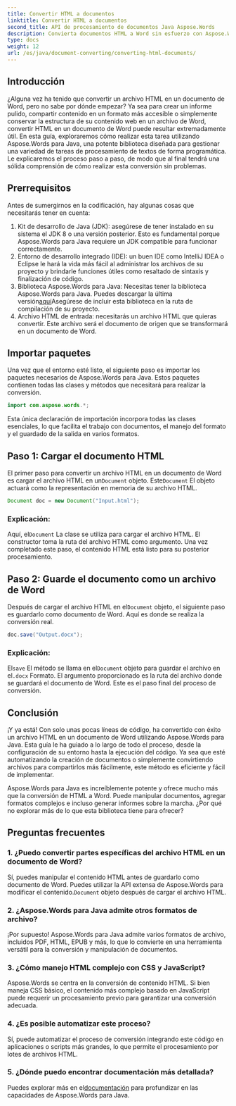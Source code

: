 ```yaml
---
title: Convertir HTML a documentos
linktitle: Convertir HTML a documentos
second_title: API de procesamiento de documentos Java Aspose.Words
description: Convierta documentos HTML a Word sin esfuerzo con Aspose.Words para Java. Aprenda a realizar esta conversión en tan solo unos pasos con nuestra guía completa.
type: docs
weight: 12
url: /es/java/document-converting/converting-html-documents/
---
```


## Introducción

¿Alguna vez ha tenido que convertir un archivo HTML en un documento de Word, pero no sabe por dónde empezar? Ya sea para crear un informe pulido, compartir contenido en un formato más accesible o simplemente conservar la estructura de su contenido web en un archivo de Word, convertir HTML en un documento de Word puede resultar extremadamente útil. En esta guía, exploraremos cómo realizar esta tarea utilizando Aspose.Words para Java, una potente biblioteca diseñada para gestionar una variedad de tareas de procesamiento de textos de forma programática. Le explicaremos el proceso paso a paso, de modo que al final tendrá una sólida comprensión de cómo realizar esta conversión sin problemas.

## Prerrequisitos

Antes de sumergirnos en la codificación, hay algunas cosas que necesitarás tener en cuenta:

1. Kit de desarrollo de Java (JDK): asegúrese de tener instalado en su sistema el JDK 8 o una versión posterior. Esto es fundamental porque Aspose.Words para Java requiere un JDK compatible para funcionar correctamente.
2. Entorno de desarrollo integrado (IDE): un buen IDE como IntelliJ IDEA o Eclipse le hará la vida más fácil al administrar los archivos de su proyecto y brindarle funciones útiles como resaltado de sintaxis y finalización de código.
3.  Biblioteca Aspose.Words para Java: Necesitas tener la biblioteca Aspose.Words para Java. Puedes descargar la última versión[aquí](https://releases.aspose.com/words/java/)Asegúrese de incluir esta biblioteca en la ruta de compilación de su proyecto.
4. Archivo HTML de entrada: necesitarás un archivo HTML que quieras convertir. Este archivo será el documento de origen que se transformará en un documento de Word.

## Importar paquetes

Una vez que el entorno esté listo, el siguiente paso es importar los paquetes necesarios de Aspose.Words para Java. Estos paquetes contienen todas las clases y métodos que necesitará para realizar la conversión.

```java
import com.aspose.words.*;
```

Esta única declaración de importación incorpora todas las clases esenciales, lo que facilita el trabajo con documentos, el manejo del formato y el guardado de la salida en varios formatos.

## Paso 1: Cargar el documento HTML

El primer paso para convertir un archivo HTML en un documento de Word es cargar el archivo HTML en un`Document` objeto. Este`Document` El objeto actuará como la representación en memoria de su archivo HTML.

```java
Document doc = new Document("Input.html");
```

### Explicación:

 Aquí, el`Document` La clase se utiliza para cargar el archivo HTML. El constructor toma la ruta del archivo HTML como argumento. Una vez completado este paso, el contenido HTML está listo para su posterior procesamiento.

## Paso 2: Guarde el documento como un archivo de Word

 Después de cargar el archivo HTML en el`Document` objeto, el siguiente paso es guardarlo como documento de Word. Aquí es donde se realiza la conversión real.

```java
doc.save("Output.docx");
```

### Explicación:

El`save` El método se llama en el`Document` objeto para guardar el archivo en el`.docx` Formato. El argumento proporcionado es la ruta del archivo donde se guardará el documento de Word. Este es el paso final del proceso de conversión.

## Conclusión

¡Y ya está! Con solo unas pocas líneas de código, ha convertido con éxito un archivo HTML en un documento de Word utilizando Aspose.Words para Java. Esta guía le ha guiado a lo largo de todo el proceso, desde la configuración de su entorno hasta la ejecución del código. Ya sea que esté automatizando la creación de documentos o simplemente convirtiendo archivos para compartirlos más fácilmente, este método es eficiente y fácil de implementar.

Aspose.Words para Java es increíblemente potente y ofrece mucho más que la conversión de HTML a Word. Puede manipular documentos, agregar formatos complejos e incluso generar informes sobre la marcha. ¿Por qué no explorar más de lo que esta biblioteca tiene para ofrecer?

## Preguntas frecuentes

### 1. ¿Puedo convertir partes específicas del archivo HTML en un documento de Word?

 Sí, puedes manipular el contenido HTML antes de guardarlo como documento de Word. Puedes utilizar la API extensa de Aspose.Words para modificar el contenido.`Document` objeto después de cargar el archivo HTML.

### 2. ¿Aspose.Words para Java admite otros formatos de archivo?

¡Por supuesto! Aspose.Words para Java admite varios formatos de archivo, incluidos PDF, HTML, EPUB y más, lo que lo convierte en una herramienta versátil para la conversión y manipulación de documentos.

### 3. ¿Cómo manejo HTML complejo con CSS y JavaScript?

Aspose.Words se centra en la conversión de contenido HTML. Si bien maneja CSS básico, el contenido más complejo basado en JavaScript puede requerir un procesamiento previo para garantizar una conversión adecuada.

### 4. ¿Es posible automatizar este proceso?

Sí, puede automatizar el proceso de conversión integrando este código en aplicaciones o scripts más grandes, lo que permite el procesamiento por lotes de archivos HTML.

### 5. ¿Dónde puedo encontrar documentación más detallada?

 Puedes explorar más en el[documentación](https://reference.aspose.com/words/java/) para profundizar en las capacidades de Aspose.Words para Java.